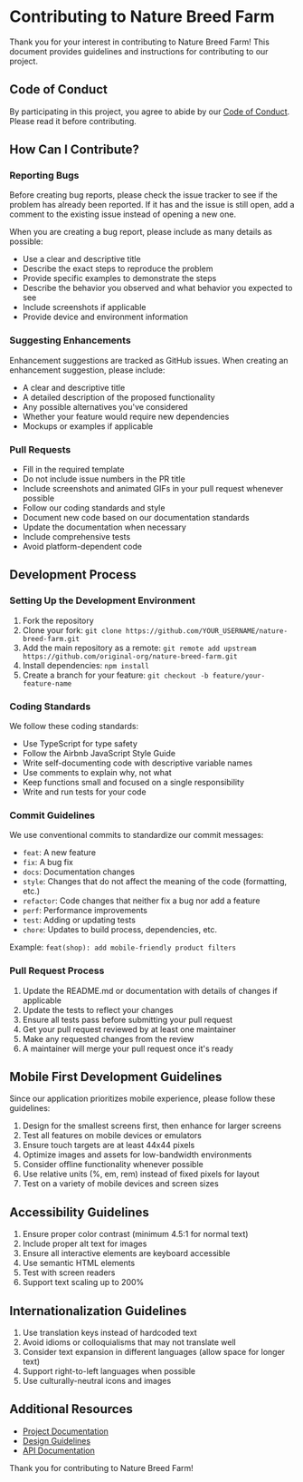 # Contributing to Nature Breed Farm

Thank you for your interest in contributing to Nature Breed Farm! This document provides guidelines and instructions for contributing to our project.

## Code of Conduct

By participating in this project, you agree to abide by our [Code of Conduct](CODE_OF_CONDUCT.md). Please read it before contributing.

## How Can I Contribute?

### Reporting Bugs

Before creating bug reports, please check the issue tracker to see if the problem has already been reported. If it has and the issue is still open, add a comment to the existing issue instead of opening a new one.

When you are creating a bug report, please include as many details as possible:

- Use a clear and descriptive title
- Describe the exact steps to reproduce the problem
- Provide specific examples to demonstrate the steps
- Describe the behavior you observed and what behavior you expected to see
- Include screenshots if applicable
- Provide device and environment information

### Suggesting Enhancements

Enhancement suggestions are tracked as GitHub issues. When creating an enhancement suggestion, please include:

- A clear and descriptive title
- A detailed description of the proposed functionality
- Any possible alternatives you've considered
- Whether your feature would require new dependencies
- Mockups or examples if applicable

### Pull Requests

- Fill in the required template
- Do not include issue numbers in the PR title
- Include screenshots and animated GIFs in your pull request whenever possible
- Follow our coding standards and style
- Document new code based on our documentation standards
- Update the documentation when necessary
- Include comprehensive tests
- Avoid platform-dependent code

## Development Process

### Setting Up the Development Environment

1. Fork the repository
2. Clone your fork: `git clone https://github.com/YOUR_USERNAME/nature-breed-farm.git`
3. Add the main repository as a remote: `git remote add upstream https://github.com/original-org/nature-breed-farm.git`
4. Install dependencies: `npm install`
5. Create a branch for your feature: `git checkout -b feature/your-feature-name`

### Coding Standards

We follow these coding standards:

- Use TypeScript for type safety
- Follow the Airbnb JavaScript Style Guide
- Write self-documenting code with descriptive variable names
- Use comments to explain why, not what
- Keep functions small and focused on a single responsibility
- Write and run tests for your code

### Commit Guidelines

We use conventional commits to standardize our commit messages:

- `feat`: A new feature
- `fix`: A bug fix
- `docs`: Documentation changes
- `style`: Changes that do not affect the meaning of the code (formatting, etc.)
- `refactor`: Code changes that neither fix a bug nor add a feature
- `perf`: Performance improvements
- `test`: Adding or updating tests
- `chore`: Updates to build process, dependencies, etc.

Example: `feat(shop): add mobile-friendly product filters`

### Pull Request Process

1. Update the README.md or documentation with details of changes if applicable
2. Update the tests to reflect your changes
3. Ensure all tests pass before submitting your pull request
4. Get your pull request reviewed by at least one maintainer
5. Make any requested changes from the review
6. A maintainer will merge your pull request once it's ready

## Mobile First Development Guidelines

Since our application prioritizes mobile experience, please follow these guidelines:

1. Design for the smallest screens first, then enhance for larger screens
2. Test all features on mobile devices or emulators
3. Ensure touch targets are at least 44x44 pixels
4. Optimize images and assets for low-bandwidth environments
5. Consider offline functionality whenever possible
6. Use relative units (%, em, rem) instead of fixed pixels for layout
7. Test on a variety of mobile devices and screen sizes

## Accessibility Guidelines

1. Ensure proper color contrast (minimum 4.5:1 for normal text)
2. Include proper alt text for images
3. Ensure all interactive elements are keyboard accessible
4. Use semantic HTML elements
5. Test with screen readers
6. Support text scaling up to 200%

## Internationalization Guidelines

1. Use translation keys instead of hardcoded text
2. Avoid idioms or colloquialisms that may not translate well
3. Consider text expansion in different languages (allow space for longer text)
4. Support right-to-left languages when possible
5. Use culturally-neutral icons and images

## Additional Resources

- [Project Documentation](../docs)
- [Design Guidelines](../docs/design-guidelines.md)
- [API Documentation](../docs/api.md)

Thank you for contributing to Nature Breed Farm!